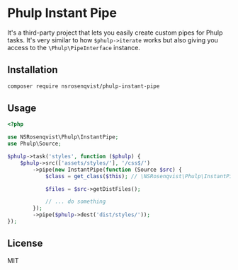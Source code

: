 Phulp Instant Pipe
==================

It's a third-party project that lets you easily create custom pipes for Phulp tasks.
It's very similar to how `$phulp->iterate` works but also giving you access to
the `\Phulp\PipeInterface` instance.

## Installation

```bash
composer require nsrosenqvist/phulp-instant-pipe
```

## Usage

```php
<?php

use NSRosenqvist\Phulp\InstantPipe;
use Phulp\Source;

$phulp->task('styles', function ($phulp) {
    $phulp->src(['assets/styles/'], '/css$/')
        ->pipe(new InstantPipe(function (Source $src) {
            $class = get_class($this); // \NSRosenqvist\Phulp\InstantPipe

            $files = $src->getDistFiles();

            // ... do something
        });
        ->pipe($phulp->dest('dist/styles/'));
});
```

## License
MIT

